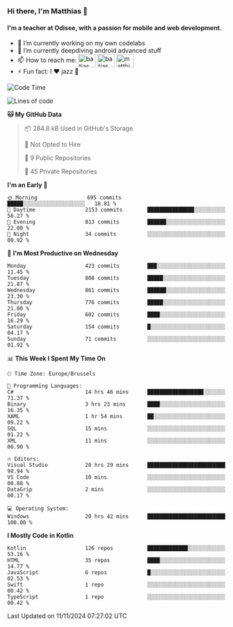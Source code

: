 ### Hi there, I'm Matthias 👋

#### I'm a teacher at Odisee, with a passion for mobile and web development.

- 🔭 I’m currently working on my own codelabs
- 🌱 I’m currently deepdiving android advanced stuff
- 📫 How to reach me: <a href="https://dev.to/batjas" target="_blank"><img align="center" src="https://raw.githubusercontent.com/rahuldkjain/github-profile-readme-generator/master/src/images/icons/Social/devto.svg" alt="batjas" height="30" width="40" /></a>
<a href="https://twitter.com/batjas" target="_blank"><img align="center" src="https://raw.githubusercontent.com/rahuldkjain/github-profile-readme-generator/master/src/images/icons/Social/twitter.svg" alt="batjas" height="30" width="40" /></a>
<a href="https://linkedin.com/in/matthiasdruwé" target="_blank"><img align="center" src="https://raw.githubusercontent.com/rahuldkjain/github-profile-readme-generator/master/src/images/icons/Social/linked-in-alt.svg" alt="matthiasdruwé" height="30" width="40" /></a>
- ⚡ Fun fact: I ❤ jazz 🎷


<!--START_SECTION:waka-->
![Code Time](http://img.shields.io/badge/Code%20Time-1%2C296%20hrs%205%20mins-blue)

![Lines of code](https://img.shields.io/badge/From%20Hello%20World%20I%27ve%20Written-5.1%20million%20lines%20of%20code-blue)

**🐱 My GitHub Data** 

> 📦 284.8 kB Used in GitHub's Storage 
 > 
> 🚫 Not Opted to Hire
 > 
> 📜 9 Public Repositories 
 > 
> 🔑 45 Private Repositories 
 > 
**I'm an Early 🐤** 

```text
🌞 Morning                695 commits         █████░░░░░░░░░░░░░░░░░░░░   18.81 % 
🌆 Daytime                2153 commits        ███████████████░░░░░░░░░░   58.27 % 
🌃 Evening                813 commits         ██████░░░░░░░░░░░░░░░░░░░   22.00 % 
🌙 Night                  34 commits          ░░░░░░░░░░░░░░░░░░░░░░░░░   00.92 % 
```
📅 **I'm Most Productive on Wednesday** 

```text
Monday                   423 commits         ███░░░░░░░░░░░░░░░░░░░░░░   11.45 % 
Tuesday                  808 commits         █████░░░░░░░░░░░░░░░░░░░░   21.87 % 
Wednesday                861 commits         ██████░░░░░░░░░░░░░░░░░░░   23.30 % 
Thursday                 776 commits         █████░░░░░░░░░░░░░░░░░░░░   21.00 % 
Friday                   602 commits         ████░░░░░░░░░░░░░░░░░░░░░   16.29 % 
Saturday                 154 commits         █░░░░░░░░░░░░░░░░░░░░░░░░   04.17 % 
Sunday                   71 commits          ░░░░░░░░░░░░░░░░░░░░░░░░░   01.92 % 
```


📊 **This Week I Spent My Time On** 

```text
🕑︎ Time Zone: Europe/Brussels

💬 Programming Languages: 
C#                       14 hrs 46 mins      ██████████████████░░░░░░░   71.37 % 
Binary                   3 hrs 23 mins       ████░░░░░░░░░░░░░░░░░░░░░   16.35 % 
XAML                     1 hr 54 mins        ██░░░░░░░░░░░░░░░░░░░░░░░   09.22 % 
SQL                      15 mins             ░░░░░░░░░░░░░░░░░░░░░░░░░   01.22 % 
XML                      11 mins             ░░░░░░░░░░░░░░░░░░░░░░░░░   00.90 % 

🔥 Editors: 
Visual Studio            20 hrs 29 mins      █████████████████████████   98.94 % 
VS Code                  10 mins             ░░░░░░░░░░░░░░░░░░░░░░░░░   00.88 % 
DataGrip                 2 mins              ░░░░░░░░░░░░░░░░░░░░░░░░░   00.17 % 

💻 Operating System: 
Windows                  20 hrs 42 mins      █████████████████████████   100.00 % 
```

**I Mostly Code in Kotlin** 

```text
Kotlin                   126 repos           █████████████░░░░░░░░░░░░   53.16 % 
HTML                     35 repos            ████░░░░░░░░░░░░░░░░░░░░░   14.77 % 
JavaScript               6 repos             █░░░░░░░░░░░░░░░░░░░░░░░░   02.53 % 
Swift                    1 repo              ░░░░░░░░░░░░░░░░░░░░░░░░░   00.42 % 
TypeScript               1 repo              ░░░░░░░░░░░░░░░░░░░░░░░░░   00.42 % 
```




 Last Updated on 11/11/2024 07:27:02 UTC
<!--END_SECTION:waka-->
